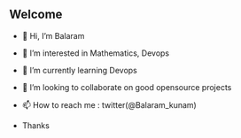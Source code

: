 ## Welcome
- 👋 Hi, I’m Balaram
- 👀 I’m interested in Mathematics, Devops
- 🌱 I’m currently learning Devops
- 💞️ I’m looking to collaborate on good opensource projects
- 📫 How to reach me : twitter(@Balaram_kunam)

- Thanks
